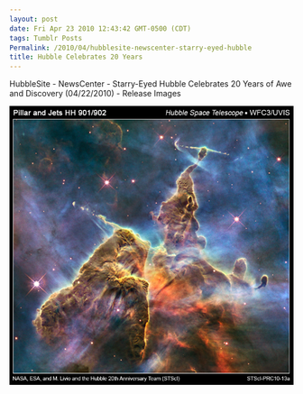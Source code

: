 ```yaml
---
layout: post
date: Fri Apr 23 2010 12:43:42 GMT-0500 (CDT)
tags: Tumblr Posts
Permalink: /2010/04/hubblesite-newscenter-starry-eyed-hubble
title: Hubble Celebrates 20 Years
---
```


HubbleSite - NewsCenter - Starry-Eyed Hubble Celebrates 20 Years of Awe and Discovery (04/22/2010) - Release Images

![](/public/assets/tumblr/tumblr_l1cbwuC6fb1qa4klho1_1280.jpg)
